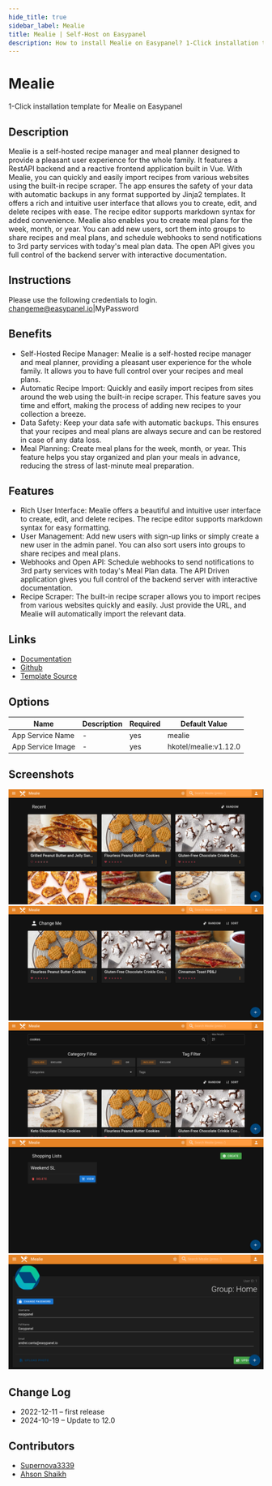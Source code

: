 ```yaml
---
hide_title: true
sidebar_label: Mealie
title: Mealie | Self-Host on Easypanel
description: How to install Mealie on Easypanel? 1-Click installation template for Mealie on Easypanel
---
```


<!-- generated -->

# Mealie

1-Click installation template for Mealie on Easypanel

## Description

Mealie is a self-hosted recipe manager and meal planner designed to provide a pleasant user experience for the whole family. It features a RestAPI backend and a reactive frontend application built in Vue. With Mealie, you can quickly and easily import recipes from various websites using the built-in recipe scraper. The app ensures the safety of your data with automatic backups in any format supported by Jinja2 templates. It offers a rich and intuitive user interface that allows you to create, edit, and delete recipes with ease. The recipe editor supports markdown syntax for added convenience. Mealie also enables you to create meal plans for the week, month, or year. You can add new users, sort them into groups to share recipes and meal plans, and schedule webhooks to send notifications to 3rd party services with today&#39;s meal plan data. The open API gives you full control of the backend server with interactive documentation.

## Instructions

Please use the following credentials to login. changeme@easypanel.io|MyPassword

## Benefits

- Self-Hosted Recipe Manager: Mealie is a self-hosted recipe manager and meal planner, providing a pleasant user experience for the whole family. It allows you to have full control over your recipes and meal plans.
- Automatic Recipe Import: Quickly and easily import recipes from sites around the web using the built-in recipe scraper. This feature saves you time and effort, making the process of adding new recipes to your collection a breeze.
- Data Safety: Keep your data safe with automatic backups. This ensures that your recipes and meal plans are always secure and can be restored in case of any data loss.
- Meal Planning: Create meal plans for the week, month, or year. This feature helps you stay organized and plan your meals in advance, reducing the stress of last-minute meal preparation.

## Features

- Rich User Interface: Mealie offers a beautiful and intuitive user interface to create, edit, and delete recipes. The recipe editor supports markdown syntax for easy formatting.
- User Management: Add new users with sign-up links or simply create a new user in the admin panel. You can also sort users into groups to share recipes and meal plans.
- Webhooks and Open API: Schedule webhooks to send notifications to 3rd party services with today's Meal Plan data. The API Driven application gives you full control of the backend server with interactive documentation.
- Recipe Scraper: The built-in recipe scraper allows you to import recipes from various websites quickly and easily. Just provide the URL, and Mealie will automatically import the relevant data.

## Links

- [Documentation](https://nightly.mealie.io/)
- [Github](https://github.com/hay-kot/mealie/)
- [Template Source](https://github.com/easypanel-io/templates/tree/main/templates/mealie)

## Options

Name | Description | Required | Default Value
-|-|-|-
App Service Name | - | yes | mealie
App Service Image | - | yes | hkotel/mealie:v1.12.0

## Screenshots

![Mealie Screenshot](./assets/screenshot1.png)
![Mealie Screenshot](./assets/screenshot2.png)
![Mealie Screenshot](./assets/screenshot3.png)
![Mealie Screenshot](./assets/screenshot4.png)
![Mealie Screenshot](./assets/screenshot5.png)

## Change Log

- 2022-12-11 – first release
- 2024-10-19 – Update to 12.0

## Contributors

- [Supernova3339](https://github.com/Supernova3339)
- [Ahson Shaikh](https://github.com/Ahson-Shaikh)
